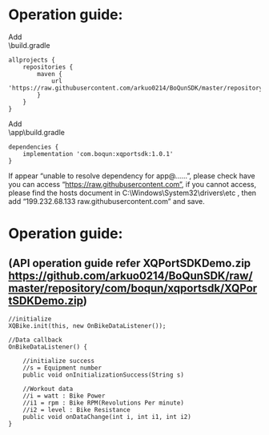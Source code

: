 # Operation guide:  
Add  
\build.gradle  


    allprojects {
    	repositories {
    		maven {
    			url 'https://raw.githubusercontent.com/arkuo0214/BoQunSDK/master/repository'
    		}
    	}
    }
    

Add  
\app\build.gradle  


    dependencies {
    	implementation 'com.boqun:xqportsdk:1.0.1'
    }
    
If appear “unable to resolve dependency for app@......”, please check have you can access “https://raw.githubusercontent.com”, if you cannot access, please find the hosts document in C:\Windows\System32\drivers\etc , then add “199.232.68.133 raw.githubusercontent.com” and save.
  
  
# Operation guide:  
## **(API operation guide refer XQPortSDKDemo.zip https://github.com/arkuo0214/BoQunSDK/raw/master/repository/com/boqun/xqportsdk/XQPortSDKDemo.zip)**
    //initialize
    XQBike.init(this, new OnBikeDataListener());
    
    //Data callback
    OnBikeDataListener() {
	
    	//initialize success
    	//s = Equipment number
    	public void onInitializationSuccess(String s)
	
    	//Workout data
		//i = watt : Bike Power
		//i1 = rpm : Bike RPM(Revolutions Per minute)
		//i2 = level : Bike Resistance
    	public void onDataChange(int i, int i1, int i2)
	}

